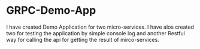# GRPC-Demo-App
I have created Demo Application for two micro-services.
I have alos created two for testing the application by simple console log and another Restful way for calling the api for getting the result of mirco-services.
